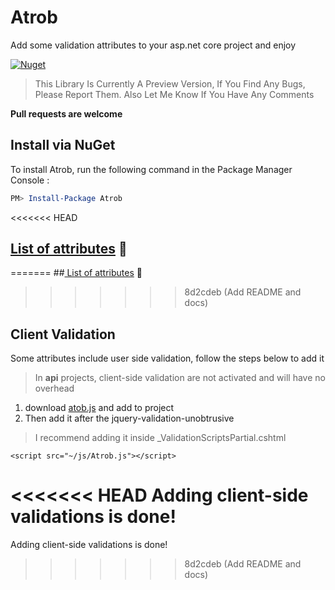# Atrob
Add some validation attributes to your asp.net core project and enjoy

[![Nuget](https://img.shields.io/nuget/v/Atrob?logo=nuget&style=for-the-badge&color=00467C&labelColor=1c1917)](https://www.nuget.org/packages/Atrob)

>This Library Is Currently A Preview Version, If You Find Any Bugs, Please Report Them. Also Let Me Know If You Have Any Comments

**Pull requests are welcome**

## Install via NuGet
To install Atrob, run the following command in the Package Manager Console :
```powershell
PM> Install-Package Atrob
```
<<<<<<< HEAD
## [List of attributes](/docs/Attributes.md " List of attributes") 🔗
=======
##[ List of attributes](/docs/Attributes " List of attributes") 🔗
>>>>>>> 8d2cdeb (Add README and docs)

## Client Validation
Some attributes include user side validation, follow the steps below to add it
> In **api** projects, client-side validation are not activated and will have no overhead

1. download [atob.js](/ClientJs/Atrob.js "atob.js") and add to project
2. Then add it after the jquery-validation-unobtrusive 
> I recommend adding it inside _ValidationScriptsPartial.cshtml

```
<script src="~/js/Atrob.js"></script>
```
<<<<<<< HEAD
Adding client-side validations is done!
=======
Adding client-side validations is done!
>>>>>>> 8d2cdeb (Add README and docs)

